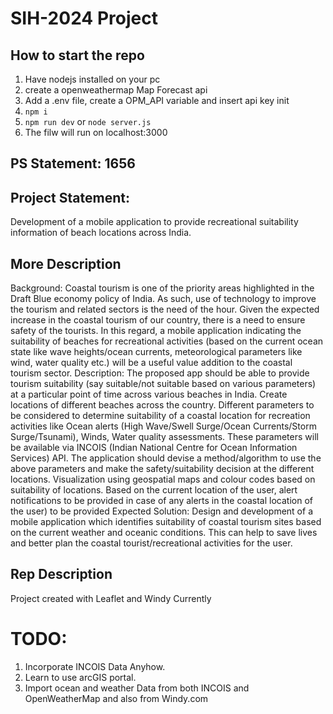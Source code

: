# SIH-2024 Project

## How to start the repo

1. Have nodejs installed on your pc
2. create a openweathermap Map Forecast api
3. Add a .env file, create a OPM_API variable and insert api key init
4. ``` npm i ```
5. ``` npm run dev ``` or ``` node server.js ```
6. The filw will run on localhost:3000
   
## PS Statement: 1656

## Project Statement: 

Development of a mobile application to provide recreational suitability information of beach locations across India.

## More Description

Background: Coastal tourism is one of the priority areas highlighted in the Draft Blue economy policy of India. As such, use of technology to improve the tourism and related sectors is the need of the hour. Given the expected increase in the coastal tourism of our country, there is a need to ensure safety of the tourists. In this regard, a mobile application indicating the suitability of beaches for recreational activities (based on the current ocean state like wave heights/ocean currents, meteorological parameters like wind, water quality etc.) will be a useful value addition to the coastal tourism sector. Description: The proposed app should be able to provide tourism suitability (say suitable/not suitable based on various parameters) at a particular point of time across various beaches in India. Create locations of different beaches across the country. Different parameters to be considered to determine suitability of a coastal location for recreation activities like Ocean alerts (High Wave/Swell Surge/Ocean Currents/Storm Surge/Tsunami), Winds, Water quality assessments. These parameters will be available via INCOIS (Indian National Centre for Ocean Information Services) API. The application should devise a method/algorithm to use the above parameters and make the safety/suitability decision at the different locations. Visualization using geospatial maps and colour codes based on suitability of locations. Based on the current location of the user, alert notifications to be provided in case of any alerts in the coastal location of the user) to be provided Expected Solution: Design and development of a mobile application which identifies suitability of coastal tourism sites based on the current weather and oceanic conditions. This can help to save lives and better plan the coastal tourist/recreational activities for the user.

## Rep Description

Project created with Leaflet and Windy Currently

# TODO:

1. Incorporate INCOIS Data Anyhow.
2. Learn to use arcGIS portal.
3. Import ocean and weather Data from both INCOIS and OpenWeatherMap and also from Windy.com
